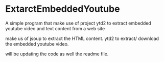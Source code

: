 ExtarctEmbeddedYoutube
======================

A simple program that make use of project ytd2 to extract embedded youtube video and text content from a web site 

make us of jsoup to extract the HTML content.
ytd2 to extract/ download the embedded youtube video.

will be updating the code as well the readme file.
